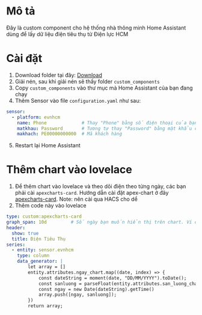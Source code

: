 # Mô tả
Đây là custom component cho hệ thống nhà thông minh Home Assistant dùng để lấy dữ liệu điện tiêu thụ từ Điện lực HCM



# Cài đặt
1. Download folder tại đây: [Download](https://github.com/xuonghuynh/evnhcm_hassio/archive/refs/tags/Beta.zip) 
2. Giải nén, sau khi giải nén sẽ thấy folder `custom_components` 
3. Copy `custom_components` vào thư mục mà Home Assistant của bạn đang chạy
4. Thêm Sensor vào file `configuration.yaml` như sau:
``` yaml
sensor:
  - platform: evnhcm
    name: Phone             # Thay "Phone" bằng số điện thoại của bạn khi đăng nhập vào EVNHCM
    matkhau: Password       # Tương tự thay "Password" bằng mật khẩu của bạn
    makhach: PE00000000000  # Mã khách hàng
```
5. Restart lại Home Assistant

# Thêm chart vào lovelace
1. Để thêm chart vào lovelace và theo dõi điện theo từng ngày, các bạn phải cài `apexcharts-card`. Hướng dẫn cài đặt apex-chart ở đây [apexcharts-card](https://github.com/RomRider/apexcharts-card). Note: nên cài qua HACS cho dể
2. Thêm code này vào lovelace 
``` yaml
type: custom:apexcharts-card
graph_span: 10d         # Số ngày bạn muốn hiển thị trên chart. Ví dụ: 3d, 5d, 1w, 1m
header:
  show: true
  title: Điện Tiêu Thụ
series:
  - entity: sensor.evnhcm
    type: column
    data_generator: |
        let array = []
        entity.attributes.ngay_chart.map((date, index) => {
            const dateString = moment(date, "DD/MM/YYYY").toDate();
            const sanluong = parseFloat(entity.attributes.san_luong_chart[index])
            const ngay = new Date(dateString).getTime()
            array.push([ngay, sanluong]);
        })
        return array;
```
